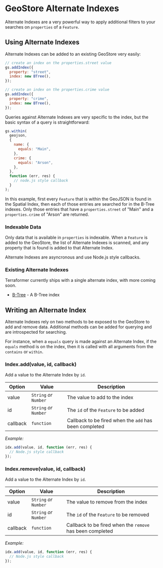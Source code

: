# GeoStore Alternate Indexes

Alternate Indexes are a very powerful way to apply additional filters to your searches on `properties` of a `Feature`.

## Using Alternate Indexes

Alternate Indexes can be added to an existing GeoStore very easily:

```js
// create an index on the properties.street value
gs.addIndex({
  property: "street",
  index: new BTree(),
});

// create an index on the properties.crime value
gs.addIndex({
  property: "crime",
  index: new BTree(),
});
```

Queries against Alternate Indexes are very specific to the index, but the basic syntax of a query is straightforward:

```js
gs.within(
  geojson,
  {
    name: {
      equals: "Main",
    },
    crime: {
      equals: "Arson",
    },
  },
  function (err, res) {
    // node.js style callback
  }
);
```

In this example, first every `Feature` that is within the GeoJSON is found in the Spatial Index, then each of those entries are searched for in the B-Tree indexes. Only those entries that have a `properties.street` of "Main" and a `properties.crime` of "Arson" are returned.

### Indexable Data

Only data that is available in `properties` is indexable. When a `Feature` is added to the GeoStore, the list of Alternate Indexes is scanned, and any property that is found is added to that Alternate Index.

Alternate Indexes are asyncronous and use Node.js style callbacks.

### Existing Alternate Indexes

Terraformer currently ships with a single alternate index, with more coming soon.

- [B-Tree](https://github.com/JerrySievert/terraformer-geostore-index-btree) - A B-Tree index

## Writing an Alternate Index

Alternate Indexes rely on two methods to be exposed to the GeoStore to add and remove data. Additional methods can be added for querying and are introspected for searching.

For instance, when a `equals` query is made against an Alternate Index, if the `equals` method is on the index, then it is called with all arguments from the `contains` or `within`.

### Index.add(value, id, callback)

Add a value to the Alternate Index by `id`.

| Option   | Value                  | Description                                            |
| -------- | ---------------------- | ------------------------------------------------------ |
| value    | `String` _or_ `Number` | The value to add to the index                          |
| id       | `String` _or_ `Number` | The `id` of the `Feature` to be added                  |
| callback | `function`             | Callback to be fired when the `add` has been completed |

_Example:_

```js
idx.add(value, id, function (err, res) {
  // Node.js style callback
});
```

### Index.remove(value, id, callback)

Add a value to the Alternate Index by `id`.

| Option   | Value                  | Description                                               |
| -------- | ---------------------- | --------------------------------------------------------- |
| value    | `String` _or_ `Number` | The value to remove from the index                        |
| id       | `String` _or_ `Number` | The `id` of the `Feature` to be removed                   |
| callback | `function`             | Callback to be fired when the `remove` has been completed |

_Example:_

```js
idx.add(value, id, function (err, res) {
  // Node.js style callback
});
```

